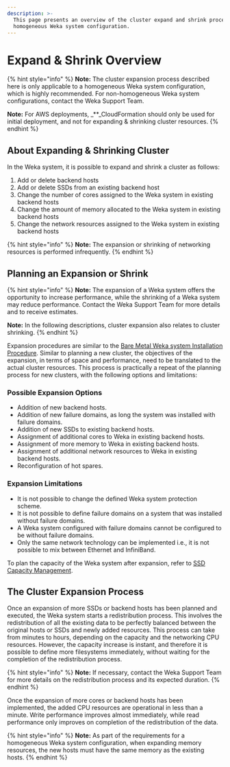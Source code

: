 ```yaml
---
description: >-
  This page presents an overview of the cluster expand and shrink process in a
  homogeneous Weka system configuration.
---
```


# Expand & Shrink Overview

{% hint style="info" %}
**Note:** The cluster expansion process described here is only applicable to a homogeneous Weka system configuration, which is highly recommended. For non-homogeneous Weka system configurations, contact the Weka Support Team.

**Note:** For AWS deployments, _\*\*_CloudFormation should only be used for initial deployment, and not for expanding & shrinking cluster resources.
{% endhint %}

## About Expanding & Shrinking Cluster

In the Weka system, it is possible to expand and shrink a cluster as follows:

1. Add or delete backend hosts
2. Add or delete SSDs from an existing backend host
3. Change the number of cores assigned to the Weka system in existing backend hosts
4. Change the amount of memory allocated to the Weka system in existing backend hosts
5. Change the network resources assigned to the Weka system in existing backend hosts

{% hint style="info" %}
**Note:** The expansion or shrinking of networking resources is performed infrequently.
{% endhint %}

## Planning an Expansion or Shrink

{% hint style="info" %}
**Note:** The expansion of a Weka system offers the opportunity to increase performance, while the shrinking of a Weka system may reduce performance. Contact the Weka Support Team for more details and to receive estimates.

**Note:** In the following descriptions, cluster expansion also relates to cluster shrinking.
{% endhint %}

Expansion procedures are similar to the [Bare Metal Weka system Installation Procedure](../../install/bare-metal/). Similar to planning a new cluster, the objectives of the expansion, in terms of space and performance, need to be translated to the actual cluster resources. This process is practically a repeat of the planning process for new clusters, with the following options and limitations:

### Possible Expansion Options

* Addition of new backend hosts.
* Addition of new failure domains, as long the system was installed with failure domains.
* Addition of new SSDs to existing backend hosts.
* Assignment of additional cores to Weka in existing backend hosts.
* Assignment of more memory to Weka in existing backend hosts.
* Assignment of additional network resources to Weka in existing backend hosts.
* Reconfiguration of hot spares.

### Expansion Limitations

* It is not possible to change the defined Weka system protection scheme.
* It is not possible to define failure domains on a system that was installed without failure domains.
* A Weka system configured with failure domains cannot be configured to be without failure domains.
* Only the same network technology can be implemented i.e., it is not possible to mix between Ethernet and InfiniBand.

To plan the capacity of the Weka system after expansion, refer to [SSD Capacity Management](../../overview/ssd-capacity-management.md).

## The Cluster Expansion Process

Once an expansion of more SSDs or backend hosts has been planned and executed, the Weka system starts a redistribution process. This involves the redistribution of all the existing data to be perfectly balanced between the original hosts or SSDs and newly added resources. This process can take from minutes to hours, depending on the capacity and the networking CPU resources. However, the capacity increase is instant, and therefore it is possible to define more filesystems immediately, without waiting for the completion of the redistribution process.

{% hint style="info" %}
**Note:** If necessary, contact the Weka Support Team for more details on the redistribution process and its expected duration.
{% endhint %}

Once the expansion of more cores or backend hosts has been implemented, the added CPU resources are operational in less than a minute. Write performance improves almost immediately, while read performance only improves on completion of the redistribution of the data.

{% hint style="info" %}
**Note:** As part of the requirements for a homogeneous Weka system configuration, when expanding memory resources, the new hosts must have the same memory as the existing hosts.
{% endhint %}
